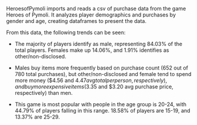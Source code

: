HeroesofPymoli imports and reads a csv of purchase data from the game Heroes of Pymoli. It analyzes player demographics and purchases by gender and age, creating dataframes to present the data.

From this data, the following trends can be seen:
- The majority of players identify as male, representing 84.03% of the total players. Females make up 14.06%, and 1.91% identifies as other/non-disclosed.

- Males buy items more frequently based on purchase count (652 out of 780 total purchases), but other/non-disclosed and female tend to spend more money ($4.56 and $4.47 avg total per person, respectively), and buy more expensive items ($3.35 and $3.20 avg purchase price, respectively) than men. 

- This game is most popular with people in the age group is 20-24, with 44.79% of players falling in this range. 18.58% of players are 15-19, and 13.37% are 25-29. 
